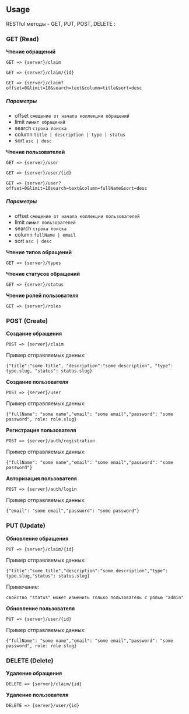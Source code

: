 ## Usage

RESTful методы - GET, PUT, POST, DELETE :

### GET (Read)

**Чтение обращений**

`GET => {server}/claim`

`GET => {server}/claim/{id}`

`GET => {server}/claim?offset=0&limit=10&search=text&column=title&sort=desc`

##### Параметры

- offset `смещение от начала коллекции обращений`
- limit `лимит обращений`
- search `строка поиска`
- column `title | description | type | status`
- sort `asc | desc`

**Чтение пользователей**

`GET => {server}/user`

`GET => {server}/user/{id}`

`GET => {server}/user?offset=0&limit=10search=text&column=fullName&sort=desc`

##### Параметры

- offset `смещение от начала коллекции пользователей`
- limit `лимит пользователей`
- search `строка поиска`
- column `fullName | email`
- sort `asc | desc`

**Чтение типов обращений**

`GET => {server}/types`

**Чтение статусов обращений**

`GET => {server}/status`

**Чтение ролей пользователя**

`GET => {server}/roles`

### POST (Create)

**Создание обращения**

`POST => {server}/claim`

Пример отправляемых данных:

`{"title":"some title", "description":"some description", "type": type.slug, "status": status.slug}`

**Создание пользователя**

`POST => {server}/user`

Пример отправляемых данных:

`{"fullName": "some name","email": "some email","password": "some password", role: role.slug}`

**Регистрация пользователя**

`POST => {server}/auth/registration`

Пример отправляемых данных:

`{"fullName": "some name","email": "some email","password": "some password"}`

**Авторизация пользователя**

`POST => {server}/auth/login`

Пример отправляемых данных:

`{"email": "some email","password": "some password"}`

### PUT (Update)

**Обновление обращения**

`PUT => {server}/claim/{id}`

Пример отправляемых данных:

`{"title":"some title","description":"some description","type": type.slug,"status": status.slug}`

Примечание:

`свойство "status" может изменить только пользователь с ролью "admin"`

**Обновление пользователя**

`PUT => {server}/user/{id}`

Пример отправляемых данных:

`{"fullName": "some name","email": "some email","password": "some password", role: role.slug}`

### DELETE (Delete)

**Удаление обращения**

`DELETE => {server}/claim/{id}`

**Удаление пользователя**

`DELETE => {server}/user/{id}`